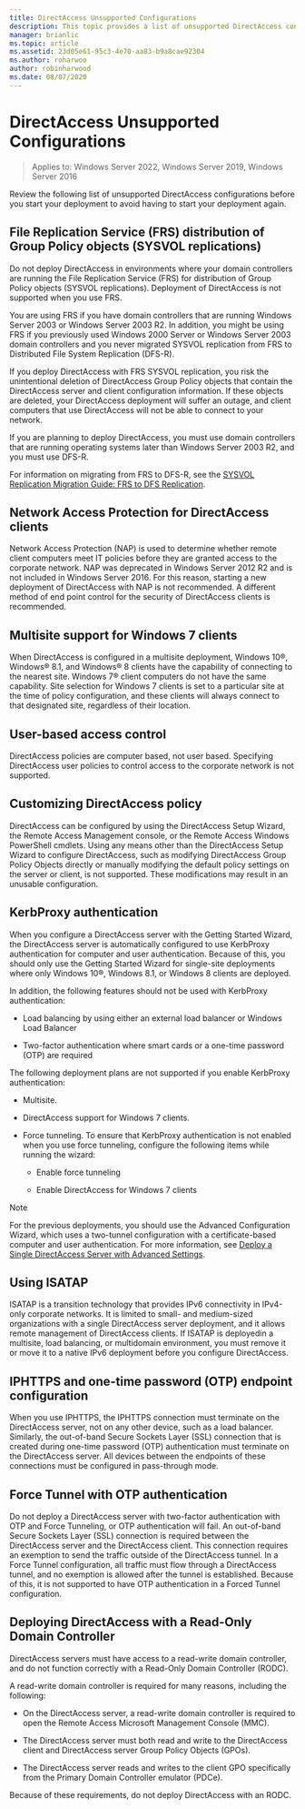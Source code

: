 ```yaml
---
title: DirectAccess Unsupported Configurations
description: This topic provides a list of unsupported DirectAccess configurations in Windows Server 2016.
manager: brianlic
ms.topic: article
ms.assetid: 23d05e61-95c3-4e70-aa83-b9a8cae92304
ms.author: roharwoo
author: robinharwood
ms.date: 08/07/2020
---
```

# DirectAccess Unsupported Configurations

>Applies to: Windows Server 2022, Windows Server 2019, Windows Server 2016

Review the following list of unsupported DirectAccess configurations before you start your deployment to avoid having to start your deployment again.

## <a name="bkmk_frs"></a>File Replication Service (FRS) distribution of Group Policy objects (SYSVOL replications)
Do not deploy DirectAccess in environments where your domain controllers are running the File Replication Service (FRS) for distribution of Group Policy objects (SYSVOL replications). Deployment of DirectAccess is not supported when you use FRS.

You are using FRS if you have domain controllers that are running Windows Server 2003 or Windows Server 2003 R2. In addition, you might be using FRS if you previously used Windows 2000 Server or Windows Server 2003 domain controllers and you never migrated SYSVOL replication from FRS to Distributed File System Replication (DFS-R).

If you deploy DirectAccess with FRS SYSVOL replication, you risk the unintentional deletion of DirectAccess Group Policy objects that contain the DirectAccess server and client configuration information. If these objects are deleted, your DirectAccess deployment will suffer an outage, and client computers that use DirectAccess will not be able to connect to your network.

If you are planning to deploy DirectAccess, you must use domain controllers that are running operating systems later than Windows Server 2003 R2, and you must use DFS-R.

For information on migrating from FRS to DFS-R, see the [SYSVOL Replication Migration Guide: FRS to DFS Replication](../../../storage/dfs-replication/migrate-sysvol-to-dfsr.md).

## <a name="bkmk_nap"></a>Network Access Protection for DirectAccess clients
Network Access Protection (NAP) is used to determine whether remote client computers meet IT policies before they are granted access to the corporate network. NAP was deprecated in Windows Server 2012 R2 and is not included in Windows Server 2016. For this reason, starting a new deployment of DirectAccess with NAP is not recommended. A different method of end point control for the security of DirectAccess clients is recommended.

## <a name="bkmk_multi"></a>Multisite support for Windows 7 clients
When DirectAccess is configured in a multisite deployment, Windows 10&reg;, Windows&reg; 8.1, and Windows&reg; 8 clients have the capability of connecting to the nearest site.  Windows 7&reg;  client computers do not have the same capability. Site selection for  Windows 7  clients is set to a particular site at the time of policy configuration, and these clients will always connect to that designated site, regardless of their location.

## <a name="bkmk_user"></a>User-based access control
DirectAccess policies are computer based, not user based. Specifying DirectAccess user policies to control access to the corporate network is not supported.

## <a name="bkmk_policy"></a>Customizing DirectAccess policy
DirectAccess can be configured by using the DirectAccess Setup Wizard, the Remote Access Management console, or the Remote Access Windows PowerShell cmdlets. Using any means other than the DirectAccess Setup Wizard to configure DirectAccess, such as modifying DirectAccess Group Policy Objects directly or manually modifying the default policy settings on the server or client, is not supported. These modifications may result in an unusable configuration.

## <a name="bkmk_kerb"></a>KerbProxy authentication
When you configure a DirectAccess server with the Getting Started Wizard, the DirectAccess server is automatically configured to use KerbProxy authentication for computer and user authentication. Because of this, you should only use the Getting Started Wizard for single-site deployments where only Windows 10&reg;, Windows 8.1, or Windows 8 clients are deployed.

In addition, the following features should not be used with KerbProxy authentication:

-   Load balancing by using either an external load balancer or Windows Load
    Balancer

-   Two-factor authentication where smart cards or a one-time password (OTP) are required

The following deployment plans are not supported if you enable KerbProxy authentication:

-   Multisite.

-   DirectAccess support for  Windows 7  clients.

-   Force tunneling. To ensure that KerbProxy authentication is not enabled when you use force tunneling, configure the following items while running the wizard:

    -   Enable force tunneling

    -   Enable DirectAccess for  Windows 7  clients

> [!NOTE]
> For the previous deployments, you should use the Advanced Configuration Wizard, which uses a two-tunnel configuration with a certificate-based computer and user authentication. For more information, see [Deploy a Single DirectAccess Server with Advanced Settings](../../remote-access/directaccess/single-server-advanced/Deploy-a-Single-DirectAccess-Server-with-Advanced-Settings.md).

## <a name="bkmk_isa"></a>Using ISATAP
ISATAP is a transition technology that provides IPv6 connectivity in IPv4-only corporate networks. It is limited to small- and medium-sized organizations with a single DirectAccess server deployment, and it allows remote management of DirectAccess clients. If ISATAP is deployedin a multisite, load balancing, or multidomain environment, you must remove it or move it to a native IPv6 deployment before you configure DirectAccess.

## <a name="bkmk_iphttps"></a>IPHTTPS and one-time password (OTP) endpoint configuration
When you use IPHTTPS, the IPHTTPS connection must terminate on the DirectAccess server, not on any other device, such as a load balancer. Similarly, the out-of-band Secure Sockets Layer (SSL) connection that is created during one-time password (OTP) authentication must terminate on the DirectAccess server. All devices between the endpoints of these connections must be configured in pass-through mode.

## <a name="bkmk_ft"></a>Force Tunnel with OTP authentication
Do not deploy a DirectAccess server with two-factor authentication with OTP and Force Tunneling, or OTP authentication will fail. An out-of-band Secure Sockets Layer (SSL) connection is required between the DirectAccess server and the DirectAccess client. This connection requires an exemption to send the traffic outside of the DirectAccess tunnel. In a Force Tunnel configuration, all traffic must flow through a DirectAccess tunnel, and no exemption is allowed after the tunnel is established. Because of this, it is not supported to have OTP authentication in a Forced Tunnel configuration.

## <a name="bkmk_rodc"></a>Deploying DirectAccess with a Read-Only Domain Controller
DirectAccess servers must have access to a read-write domain controller, and do not function correctly with a Read-Only Domain Controller (RODC).

A read-write domain controller is required for many reasons, including the following:

-   On the DirectAccess server, a read-write domain controller is required to open the Remote Access Microsoft Management Console (MMC).

-   The DirectAccess server must both read and write to the DirectAccess client and DirectAccess server Group Policy Objects (GPOs).

-   The DirectAccess server reads and writes to the client GPO specifically from the Primary Domain Controller emulator (PDCe).

Because of these requirements, do not deploy DirectAccess with an RODC.

